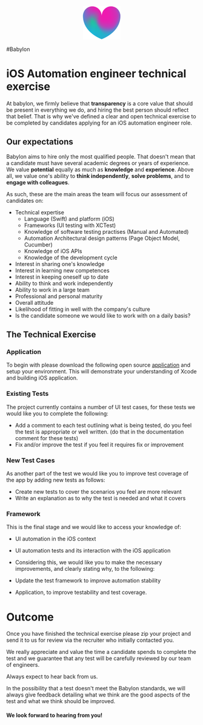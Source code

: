 <p align="center">
<img src="../logo.png">
</p>

#Babylon 
# iOS Automation engineer technical exercise

At babylon, we firmly believe that **transparency** is a core value that should be present in everything we do, and hiring the best person should reflect that belief. That is why we've defined a clear and open technical exercise to be completed by candidates applying for an iOS automation engineer role. 

## Our expectations

Babylon aims to hire only the most qualified people. That doesn't mean that a candidate must have several academic degrees or years of experience. We value **potential** equally as much as **knowledge** and **experience**. Above all, we value one's ability to **think independently**, **solve problems**, and to **engage with colleagues**.

As such, these are the main areas the team will focus our assessment of candidates on:

- Technical expertise
   - Language (Swift) and platform (iOS)
   - Frameworks (UI testing with XCTest)
   - Knowledge of software testing practises (Manual and Automated)
   - Automation Architectural design patterns (Page Object Model, Cucumber)
   - Knowledge of iOS APIs
   - Knowledge of the development cycle
- Interest in sharing one's knowledge
- Interest in learning new competences
- Interest in keeping oneself up to date
- Ability to think and work independently
- Ability to work in a large team
- Professional and personal maturity
- Overall attitude
- Likelihood of fitting in well with the company's culture
- Is the candidate someone we would like to work with on a daily basis?

## The Technical Exercise

### Application

To begin with please download the following open source [application](https://github.com/khoren93/SwiftHub) and setup your environment. This will demonstrate your understanding of Xcode and building iOS application.

### Existing Tests

The project currently contains a number of UI test cases, for these tests we would like you to complete the following:

- Add a comment to each test outlining what is being tested, do you feel the test is appropriate or well written. (do that in the documentation comment for these tests)
- Fix and/or improve the test if you feel it requires fix or improvement

### New Test Cases

As another part of the test we would like you to improve test coverage of the app by adding new tests as follows:

- Create new tests to cover the scenarios you feel are more relevant
- Write an explanation as to why the test is needed and what it covers

### Framework

This is the final stage and we would like to access your knowledge of:
- UI automation in the iOS context
- UI automation tests and its interaction with the iOS application

- Considering this, we would like you to make the necessary improvements, and clearly stating why, to the following:
 - Update the test framework to improve automation stability
 - Application, to improve testability and test coverage.

 
# Outcome

Once you have finished the technical exercise please zip your project and send it to us for review via the recruiter who initially contacted you.

We really appreciate and value the time a candidate spends to complete the test and we guarantee that any test will be carefully reviewed by our team of engineers. 

Always expect to hear back from us.

In the possibility that a test doesn't meet the Babylon standards, we will always give feedback detailing what we think are the good aspects of the test and what we think should be improved.

#### We look forward to hearing from you!

